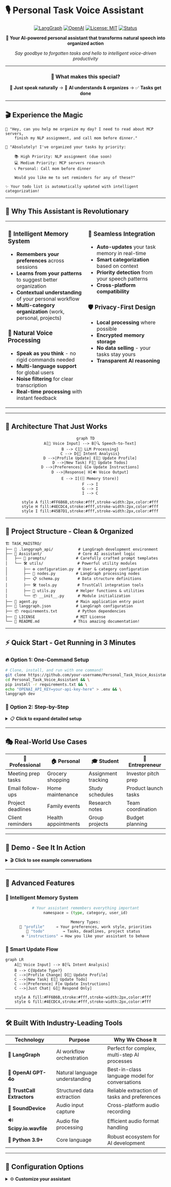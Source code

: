 # 🎙️ Personal Task Voice Assistant

<div align="center">

[![LangGraph](https://img.shields.io/badge/🔗_Built_With-LangGraph-4285F4?style=for-the-badge&logo=python&logoColor=white)](https://github.com/langchain-ai/langgraph)
[![OpenAI](https://img.shields.io/badge/🤖_Powered_By-OpenAI_GPT--4o-00A67E?style=for-the-badge&logo=openai&logoColor=white)](https://platform.openai.com/docs/guides/gpt)
[![License: MIT](https://img.shields.io/badge/📝_License-MIT-FF6B6B?style=for-the-badge)](LICENSE)
[![Status](https://img.shields.io/badge/🚀_Status-Production_Ready-4ECDC4?style=for-the-badge)](#)

**🎯 Your AI-powered personal assistant that transforms natural speech into organized action**

*Say goodbye to forgotten tasks and hello to intelligent voice-driven productivity*

---

### 🌟 **What makes this special?**

🎤 **Just speak naturally** → 🤖 **AI understands & organizes** → ✅ **Tasks get done**

</div>

---

## 🎬 **Experience the Magic**

```
👤 "Hey, can you help me organize my day? I need to read about MCP servers, 
    finish my NLP assignment, and call mom before dinner."

🤖 "Absolutely! I've organized your tasks by priority:
    
    📚 High Priority: NLP assignment (due soon)
    💻 Medium Priority: MCP servers research  
    📞 Personal: Call mom before dinner
    
    Would you like me to set reminders for any of these?"

✨ Your todo list is automatically updated with intelligent categorization!
```

---

## 🚀 **Why This Assistant is Revolutionary**

<table>
<tr>
<td width="50%" valign="top">

### 🧠 **Intelligent Memory System**
- **Remembers your preferences** across sessions
- **Learns from your patterns** to suggest better organization
- **Contextual understanding** of your personal workflow
- **Multi-category organization** (work, personal, projects)

### 🎯 **Natural Voice Processing**
- **Speak as you think** - no rigid commands needed
- **Multi-language support** for global users
- **Noise filtering** for clear transcription
- **Real-time processing** with instant feedback

</td>
<td width="50%" valign="top">

### 🔄 **Seamless Integration**
- **Auto-updates** your task memory in real-time
- **Smart categorization** based on context
- **Priority detection** from your speech patterns
- **Cross-platform compatibility** 

### 🛡️ **Privacy-First Design**
- **Local processing** where possible
- **Encrypted memory storage**
- **No data selling** - your tasks stay yours
- **Transparent AI reasoning**

</td>
</tr>
</table>

---

## 🎨 **Architecture That Just Works**

<div align="center">

```mermaid
graph TD
    A[🎤 Voice Input] --> B[🔍 Speech-to-Text]
    B --> C[🧠 LLM Processing]
    C --> D{🤔 Intent Analysis}
    D -->|Profile Update| E[👤 Update Profile]
    D -->|New Task| F[📝 Update Todos]
    D -->|Preferences| G[⚙️ Update Instructions]
    D -->|Response| H[🔊 Voice Output]
    E --> I[(🗄️ Memory Store)]
    F --> I
    G --> I
    I --> C
    
    style A fill:#FF6B6B,stroke:#fff,stroke-width:2px,color:#fff
    style H fill:#4ECDC4,stroke:#fff,stroke-width:2px,color:#fff
    style I fill:#45B7D1,stroke:#fff,stroke-width:2px,color:#fff
```

</div>

---

## 📁 **Project Structure - Clean & Organized**

```
🏗️ TASK_MAISTRO/
├── 🔧 .langgraph_api/           # LangGraph development environment
├── 🤖 Assistant/                # Core AI assistant logic
│   ├── 💭 prompts/             # Carefully crafted prompt templates
│   └── 🛠️ utils/               # Powerful utility modules
│       ├── ⚙️ configuration.py  # User & category configuration
│       ├── 🔗 nodes.py         # LangGraph processing nodes
│       ├── 📋 schema.py        # Data structure definitions
│       ├── 🛠️ tools.py         # TrustCall integration tools
│       ├── 🎯 utils.py         # Helper functions & utilities
│       └── 📦 __init__.py      # Module initialization
├── 🎪 agent.py                 # Main application entry point
├── 🔧 langgraph.json           # LangGraph configuration
├── 📦 requirements.txt         # Python dependencies
├── 📄 LICENSE                  # MIT License
└── 📖 README.md               # This amazing documentation!
```

---

## ⚡ **Quick Start - Get Running in 3 Minutes**

### 🔥 **Option 1: One-Command Setup**

```bash
# Clone, install, and run with one command!
git clone https://github.com/your-username/Personal_Task_Voice_Assistant.git && \
cd Personal_Task_Voice_Assistant && \
pip install -r requirements.txt && \
echo "OPENAI_API_KEY=your-api-key-here" > .env && \
langgraph dev
```

### 🎯 **Option 2: Step-by-Step**

<details>
<summary>📋 <strong>Click to expand detailed setup</strong></summary>

#### 1️⃣ **Clone the Magic**
```bash
git clone https://github.com/your-username/Personal_Task_Voice_Assistant.git
cd Personal_Task_Voice_Assistant
```

#### 2️⃣ **Install Dependencies**
```bash
# Install all required packages
pip install -r requirements.txt

# Or if you prefer conda
conda env create -f environment.yml
conda activate task-assistant
```

#### 3️⃣ **Configure Your API**
Create a `.env` file:
```env
# Required
OPENAI_API_KEY=your-openai-api-key

# Optional: Customize your experience
USER_ID=your-unique-identifier
DEFAULT_CATEGORY=personal
VOICE_LANGUAGE=en-US
```

#### 4️⃣ **Launch & Enjoy**
```bash
langgraph dev
```

**🎉 That's it! Start speaking to your new AI assistant!**

</details>

---

## 🎭 **Real-World Use Cases**

<div align="center">

| 🏢 **Professional** | 🏠 **Personal** | 🎓 **Student** | 💼 **Entrepreneur** |
|---------------------|------------------|-----------------|---------------------|
| Meeting prep tasks | Grocery shopping | Assignment tracking | Investor pitch prep |
| Email follow-ups | Home maintenance | Study schedules | Product launch tasks |
| Project deadlines | Family events | Research notes | Team coordination |
| Client reminders | Health appointments | Group projects | Budget planning |

</div>

---

## 🎪 **Demo - See It In Action**

<details>
<summary>🎬 <strong>Click to see example conversations</strong></summary>

### 📞 **Scenario 1: Morning Planning**
```
👤 "Good morning! I have a busy day ahead. I need to prepare for my 
    presentation, buy groceries, and don't let me forget about my 
    dentist appointment at 3 PM."

🤖 "Good morning! I've organized your day:
    
    🎯 PRIORITY TASKS:
    📊 Presentation preparation (work)
    🛒 Grocery shopping (personal)
    🦷 Dentist appointment - 3 PM (health)
    
    I'll remind you about the dentist 30 minutes before. Would you 
    like me to suggest a presentation outline?"

✨ Profile updated with schedule preferences
✅ 3 tasks added with smart categorization
⏰ Automatic reminder set
```

### 🎯 **Scenario 2: Project Management**
```
👤 "I'm working on a machine learning project. I need to clean the 
    dataset, train three different models, and write up the results. 
    The deadline is Friday."

🤖 "Great! I've broken down your ML project:
    
    📊 ML PROJECT PIPELINE:
    1. 🧹 Data cleaning & preprocessing
    2. 🤖 Model training (3 algorithms)
    3. 📝 Results documentation
    
    ⏰ Deadline: Friday
    💡 Suggestion: Start with data cleaning - it often takes longer 
       than expected. Want me to set daily check-ins?"

✨ Project broken into logical subtasks
✅ Deadline tracking enabled
🎯 Intelligent workflow suggestions
```

### 🎨 **Scenario 3: Creative Project**
```
👤 "I want to start a blog about sustainable living. I need to research 
    topics, create a content calendar, and write my first three posts."

🤖 "Exciting project! Here's your blogging roadmap:
    
    📝 BLOG LAUNCH PLAN:
    🔍 Research trending sustainability topics
    📅 Create 3-month content calendar  
    ✍️ Write first 3 posts
    
    💡 I notice you're passionate about environment topics. Should I 
       prioritize zero-waste and renewable energy content?"

✨ Personal interests recognized
✅ Strategic project planning
🎯 Content suggestions based on profile
```

</details>

---

## 🧠 **Advanced Features**

### 🎯 **Intelligent Memory System**

<div align="center">

```python
# Your assistant remembers everything important
namespace = (type, category, user_id)

Memory Types:
🧑 "profile"     → Your preferences, work style, priorities
📝 "todo"        → Tasks, deadlines, project status  
⚙️ "instructions" → How you like your assistant to behave
```

</div>

### 🔄 **Smart Update Flow**

```mermaid
graph LR
    A[🎤 Voice Input] --> B[🔍 Intent Analysis]
    B --> C{Update Type?}
    C -->|Profile Change| D[👤 Update Profile]
    C -->|New Task| E[📝 Update Todo]
    C -->|Preference| F[⚙️ Update Instructions]
    C -->|Just Chat| G[💬 Respond Only]
    
    style A fill:#FF6B6B,stroke:#fff,stroke-width:2px,color:#fff
    style G fill:#4ECDC4,stroke:#fff,stroke-width:2px,color:#fff
```

---

## 🛠️ **Built With Industry-Leading Tools**

<div align="center">

| Technology | Purpose | Why We Chose It |
|------------|---------|----------------|
| 🔗 **LangGraph** | AI workflow orchestration | Perfect for complex, multi-step AI processes |
| 🤖 **OpenAI GPT-4o** | Natural language understanding | Best-in-class language model for conversations |
| 🎯 **TrustCall Extractors** | Structured data extraction | Reliable extraction of tasks and preferences |
| 🎤 **SoundDevice** | Audio input capture | Cross-platform audio recording |
| 🔊 **Scipy.io.wavfile** | Audio file processing | Efficient audio format handling |
| 🐍 **Python 3.9+** | Core language | Robust ecosystem for AI development |

</div>

---

## 🎪 **Configuration Options**

<details>
<summary>⚙️ <strong>Customize your assistant</strong></summary>

### 🎨 **Environment Variables**
```env
# Core Configuration
OPENAI_API_KEY=your-api-key
LIVEKIT_API_KEY
LIVEKIT_SECRET_ID 
LANGSMITH_API_KEY

```



## 🤝 **Contributing - Join the Revolution**

<div align="center">

**🎉 We love contributors! Here's how to get involved:**

[![Contributors](https://img.shields.io/badge/Contributors-Welcome-brightgreen?style=for-the-badge)](CONTRIBUTING.md)
[![Issues](https://img.shields.io/badge/Issues-Help%20Wanted-blue?style=for-the-badge)](https://github.com/your-username/Personal_Task_Voice_Assistant/issues)

</div>

### 🌟 **Ways to Contribute**

| 💻 **Code** | 📖 **Documentation** | 🐛 **Bug Reports** | 💡 **Ideas** |
|-------------|---------------------|-------------------|-------------|
| New features | Tutorials | Issue reports | Feature requests |
| Bug fixes | Code examples | Test cases | UI/UX improvements |
| Performance | Translations | Benchmarks | Workflow ideas |

### 🚀 **Getting Started**

<details>
<summary>📋 <strong>Contributor Quick Start</strong></summary>

```bash
# 1. Fork the repository
git fork https://github.com/your-username/Personal_Task_Voice_Assistant.git

# 2. Create a feature branch
git checkout -b amazing-new-feature

# 3. Set up development environment
pip install -r requirements-dev.txt
pre-commit install

# 4. Make your changes
# ... code, test, document ...

# 5. Run tests
pytest tests/ -v
black Assistant/
flake8 Assistant/

# 6. Submit a pull request
git push origin amazing-new-feature
```

</details>



## 📄 **License & Legal**

<div align="center">

**📜 MIT License - Freedom to Innovate**

This project is licensed under the MIT License - see the [LICENSE](LICENSE) file for details.

*Translation: Use it, modify it, share it, sell it - just give us credit!*

</div>

---

## 🙏 **Acknowledgments**

<div align="center">

**🌟 Standing on the Shoulders of Giants**

Special thanks to the amazing teams and individuals who made this possible:

🔗 **LangChain Team** - For creating the LangGraph framework  
🤖 **OpenAI** - For the incredible GPT-4o and Whisper APIs  
🎤 **Open Source Community** - For countless libraries and tools  
👥 **Beta Testers** - For feedback and bug reports  
🎨 **Design Inspiration** - Modern UI/UX principles  

</div>

---

<div align="center">

**🎯 Ready to transform your productivity?**

[![Get Started](https://img.shields.io/badge/🚀_Get_Started-Now-FF6B6B?style=for-the-badge&logo=rocket&logoColor=white)](https://github.com/your-username/Personal_Task_Voice_Assistant)
[![Star this repo](https://img.shields.io/badge/⭐_Star_This_Repo-Show_Support-FFD700?style=for-the-badge&logo=github&logoColor=white)](https://github.com/your-username/Personal_Task_Voice_Assistant)

---

**Made with ❤️ by developers who believe in the power of voice-driven productivity**

*Don't just manage tasks - have conversations with your productivity*

</div>
